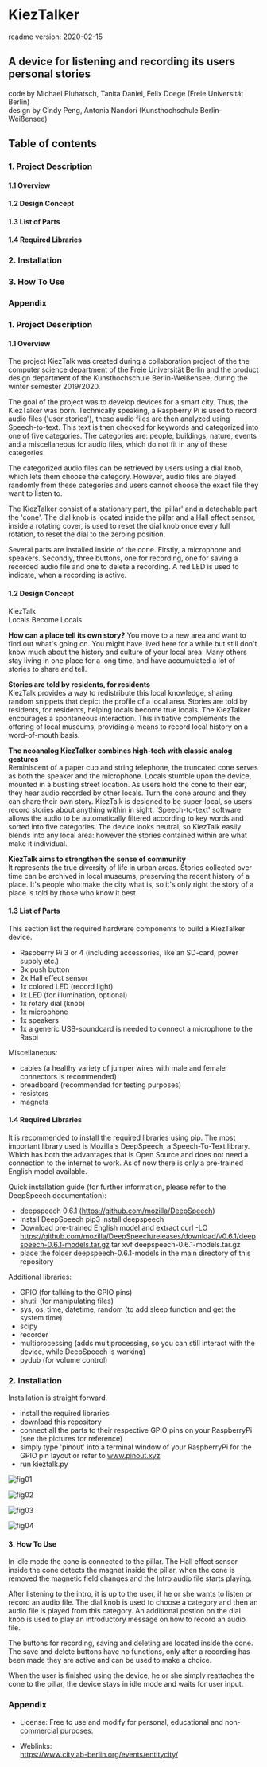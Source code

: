 # KiezTalker
readme version: 2020-02-15

## A device for listening and recording its users personal stories

code by Michael Pluhatsch, Tanita Daniel, Felix Doege (Freie Universität Berlin)  
design by Cindy Peng, Antonia Nandori (Kunsthochschule Berlin-Weißensee)  


## Table of contents

### 1. Project Description  
#### 1.1 Overview  
#### 1.2 Design Concept  
#### 1.3 List of Parts  
#### 1.4 Required Libraries  
### 2. Installation  
### 3. How To Use 
### Appendix

### 1. Project Description
#### 1.1 Overview  
The project KiezTalk was created during a collaboration project of the the computer science department of the Freie Universität Berlin and the product design department of the Kunsthochschule Berlin-Weißensee, during the winter semester 2019/2020.  

The goal of the project was to develop devices for a smart city. Thus, the KiezTalker was born. Technically speaking, a Raspberry Pi is used to record audio files ('user stories'), these audio files are then analyzed using Speech-to-text. This text is then checked for keywords and categorized into one of five categories. The categories are: people, buildings, nature, events and a miscellaneous for audio files, which do not fit in any of these categories.  

The categorized audio files can be retrieved by users using a dial knob, which lets them choose the category. However, audio files are played randomly from these categories and users cannot choose the exact file they want to listen to.  

The KiezTalker consist of a stationary part, the 'pillar' and a detachable part the 'cone'. The dial knob is located inside the pillar and a Hall effect sensor, inside a rotating cover, is used to reset the dial knob once every full rotation, to reset the dial to the zeroing position.  

Several parts are installed inside of the cone. Firstly, a microphone and speakers. Secondly, three buttons, one for recording, one for saving a recorded audio file and one to delete a recording. A red LED is used to indicate, when a recording is active.

#### 1.2 Design Concept

KiezTalk  
Locals Become Locals  
  
**How can a place tell its own story?** You move to a new area and want to find out what's going on. You might have lived here for a while but still don't know much about the history and culture of your local area. Many others stay living in one place for a long time, and have accumulated a lot of stories to share and tell.
  
**Stories are told by residents, for residents**  
KiezTalk provides a way to redistribute this local knowledge, sharing random snippets that depict the profile of a local area. Stories are told by residents, for residents, helping locals become true locals. The KiezTalker encourages a spontaneous interaction. This initiative complements the offering of local museums, providing a means to record local history on a word-of-mouth basis.
  
**The neoanalog KiezTalker combines high-tech with classic analog gestures**  
Reminiscent of a paper cup and string telephone, the truncated cone serves as both the speaker and the microphone. Locals stumble upon the device, mounted in a bustling street location. As users hold the cone to their ear, they hear audio recorded by other locals. Turn the cone around and they can share their own story. KiezTalk is designed to be super-local, so users record stories about anything within in sight. 'Speech-to-text' software allows the audio to be automatically filtered according to key words and sorted into five categories. The device looks neutral, so KiezTalk easily blends into any local area: however the stories contained within are what make it individual.
  
**KiezTalk aims to strengthen the sense of community**  
It represents the true diversity of life in urban areas. Stories collected over time can be archived in local museums, preserving the recent history of a place. It's people who make the city what is, so it's only right the story of a place is told by those who know it best.

#### 1.3 List of Parts

This section list the required hardware components to build a KiezTalker device.

- Raspberry Pi 3 or 4 (including accessories, like an SD-card, power supply etc.)
- 3x push button
- 2x Hall effect sensor
- 1x colored LED (record light)
- 1x LED (for illumination, optional)
- 1x rotary dial (knob)
- 1x microphone
- 1x speakers
- 1x a generic USB-soundcard is needed to connect a microphone to the Raspi

Miscellaneous:

- cables (a healthy variety of jumper wires with male and female connectors is recommended)
- breadboard (recommended for testing purposes)
- resistors
- magnets

#### 1.4 Required Libraries
It is recommended to install the required libraries using pip. The most important library used is Mozilla's DeepSpeech, a Speech-To-Text library. Which has both the advantages that is Open Source and does not need a connection to the internet to work. As of now there is only a pre-trained English model available.

Quick installation guide (for further information, please refer to the DeepSpeech documentation):
- deepspeech 0.6.1 (https://github.com/mozilla/DeepSpeech)
- Install DeepSpeech
   pip3 install deepspeech
- Download pre-trained English model and extract
   curl -LO https://github.com/mozilla/DeepSpeech/releases/download/v0.6.1/deepspeech-0.6.1-models.tar.gz
   tar xvf deepspeech-0.6.1-models.tar.gz
- place the folder deepspeech-0.6.1-models in the main directory of this repository

Additional libraries:
- GPIO (for talking to the GPIO pins)
- shutil (for manipulating files)
- sys, os, time, datetime, random (to add sleep function and get the system time)
- scipy
- recorder
- multiprocessing (adds multiprocessing, so you can still interact with the device, while DeepSpeech is working)
- pydub (for volume control)

### 2. Installation
Installation is straight forward.  

- install the required libraries
- download this repository
- connect all the parts to their respective GPIO pins on your RaspberryPi (see the pictures for reference)
- simply type 'pinout' into a terminal window of your RaspberryPi for the GPIO pin layout or refer to www.pinout.xyz 
- run kieztalk.py  

![fig01](images/cone.png)  

![fig02](images/dial.png)  

![fig03](images/intro.png)  

![fig04](images/reset.png)  

#### 3. How To Use  
In idle mode the cone is connected to the pillar. The Hall effect sensor inside the cone detects the magnet inside the pillar, when the cone is removed the magnetic field changes and the Intro audio file starts playing.  

After listening to the intro, it is up to the user, if he or she wants to listen or record an audio file. The dial knob is used to choose a category and then an audio file is played from this category. An additional postion on the dial knob is used to play an introductory message on how to record an audio file.  

The buttons for recording, saving and deleting are located inside the cone. The save and delete buttons have no functions, only after a recording has been made they are active and can be used to make a choice.  

When the user is finished using the device, he or she simply reattaches the cone to the pillar, the device stays in idle mode and waits for user input. 

### Appendix
- License: Free to use and modify for personal, educational and non-commercial purposes. 

- Weblinks:   
https://www.citylab-berlin.org/events/entitycity/




